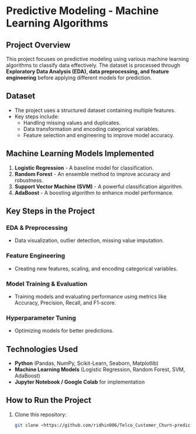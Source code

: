 # Predictive Modeling - Machine Learning Algorithms

## Project Overview
This project focuses on predictive modeling using various machine learning algorithms to classify data effectively. The dataset is processed through **Exploratory Data Analysis (EDA), data preprocessing, and feature engineering** before applying different models for prediction.

## Dataset
- The project uses a structured dataset containing multiple features.
- Key steps include:
  - Handling missing values and duplicates.
  - Data transformation and encoding categorical variables.
  - Feature selection and engineering to improve model accuracy.

## Machine Learning Models Implemented
1. **Logistic Regression** - A baseline model for classification.
2. **Random Forest** - An ensemble method to improve accuracy and robustness.
3. **Support Vector Machine (SVM)** - A powerful classification algorithm.
4. **AdaBoost** - A boosting algorithm to enhance model performance.

## Key Steps in the Project

### EDA & Preprocessing
- Data visualization, outlier detection, missing value imputation.

### Feature Engineering
- Creating new features, scaling, and encoding categorical variables.

### Model Training & Evaluation
- Training models and evaluating performance using metrics like Accuracy, Precision, Recall, and F1-score.

### Hyperparameter Tuning
- Optimizing models for better predictions.

## Technologies Used
- **Python** (Pandas, NumPy, Scikit-Learn, Seaborn, Matplotlib)
- **Machine Learning Models** (Logistic Regression, Random Forest, SVM, AdaBoost)
- **Jupyter Notebook / Google Colab** for implementation

## How to Run the Project
1. Clone this repository:
   ```bash
   git clone <https://github.com/ridhin006/Telco_Customer_Churn-prediction>
